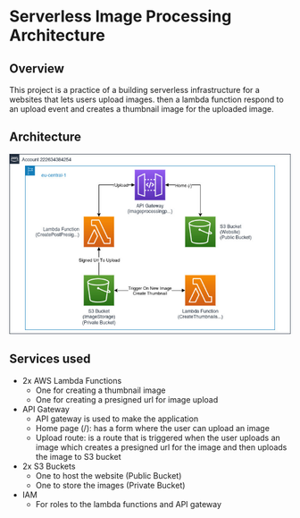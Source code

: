 # Serverless Image Processing Architecture

## Overview

This project is a practice of a building serverless infrastructure for a websites that lets users upload images.
then a lambda function respond to an upload event and creates a thumbnail image for the uploaded image.

## Architecture

![Architecture](https://github.com/waleedkhamees/serverless-image-processing/blob/master/assets/architecture.jpg)

## Services used

- 2x AWS Lambda Functions
    - One for creating a thumbnail image
    - One for creating a presigned url for image upload
- API Gateway
    - API gateway is used to make the application
    - Home page (/): has a form where the user can upload an image
    - Upload route: is a route that is triggered when the user uploads an image which creates a presigned url for the image
    and then uploads the image to S3 bucket
- 2x S3 Buckets
    - One to host the website (Public Bucket)
    - One to store the images (Private Bucket)
- IAM
    - For roles to the lambda functions and API gateway

